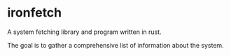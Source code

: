 # ironfetch

A system fetching library and program written in rust.

The goal is to gather a comprehensive list of information about the system.
